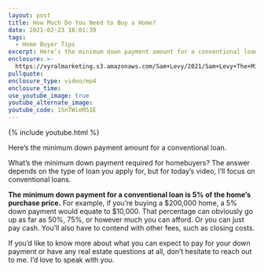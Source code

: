 ```yaml
---
layout: post
title: How Much Do You Need to Buy a Home?
date: 2021-02-23 18:01:39
tags:
  - Home Buyer Tips
excerpt: Here’s the minimum down payment amount for a conventional loan.
enclosure: >-
  https://vyralmarketing.s3.amazonaws.com/Sam+Levy/2021/Sam+Levy+The+Minimum+Requirement+for+a+Down+Payment+2.mp4
pullquote:
enclosure_type: video/mp4
enclosure_time:
use_youtube_image: true
youtube_alternate_image:
youtube_code: 15nTWieM51E
---
```


{% include youtube.html %}

Here’s the minimum down payment amount for a conventional loan.

What’s the minimum down payment required for homebuyers? The answer depends on the type of loan you apply for, but for today’s video, I’ll focus on conventional loans.

**The minimum down payment for a conventional loan is 5% of the home’s purchase price.** For example, if you’re buying a $200,000 home, a 5% down payment would equate to $10,000. That percentage can obviously go up as far as 50%, 75%, or however much you can afford. Or you can just pay cash. You’ll also have to contend with other fees, such as closing costs.

If you’d like to know more about what you can expect to pay for your down payment or have any real estate questions at all, don’t hesitate to reach out to me. I’d love to speak with you.
